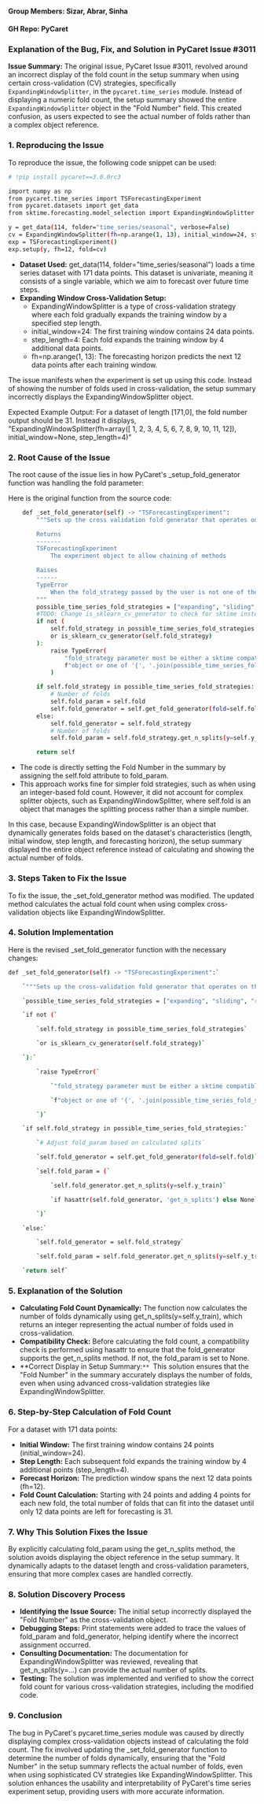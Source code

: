 #### Group Members: Sizar, Abrar, Sinha
#### GH Repo: PyCaret

### **Explanation of the Bug, Fix, and Solution in PyCaret Issue \#3011**

**Issue Summary:** The original issue, PyCaret Issue \#3011, revolved around an incorrect display of the fold count in the setup summary when using certain cross-validation (CV) strategies, specifically `ExpandingWindowSplitter`, in the `pycaret.time_series` module. Instead of displaying a numeric fold count, the setup summary showed the entire `ExpandingWindowSplitter` object in the "Fold Number" field. This created confusion, as users expected to see the actual number of folds rather than a complex object reference.

### **1\. Reproducing the Issue**

To reproduce the issue, the following code snippet can be used:

```bash
# !pip install pycaret==3.0.0rc3

import numpy as np
from pycaret.time_series import TSForecastingExperiment
from pycaret.datasets import get_data
from sktime.forecasting.model_selection import ExpandingWindowSplitter

y = get_data(114, folder="time_series/seasonal", verbose=False)
cv = ExpandingWindowSplitter(fh=np.arange(1, 13), initial_window=24, step_length=4)
exp = TSForecastingExperiment()
exp.setup(y, fh=12, fold=cv)
```

* **Dataset Used:** get_data(114, folder="time_series/seasonal") loads a time series dataset with 171 data points. This dataset is univariate, meaning it consists of a single variable, which we aim to forecast over future time steps.
* **Expanding Window Cross-Validation Setup:**  
  * ExpandingWindowSplitter is a type of cross-validation strategy where each fold gradually expands the training window by a specified step length.
  * initial_window=24: The first training window contains 24 data points.
  * step_length=4: Each fold expands the training window by 4 additional data points. 
  * fh=np.arange(1, 13): The forecasting horizon predicts the next 12 data points after each training window.

The issue manifests when the experiment is set up using this code. Instead of showing the number of folds used in cross-validation, the setup summary incorrectly displays the ExpandingWindowSplitter object.

Expected Example Output:
For a dataset of length [171,0], the fold number output should be 31. Instead it displays, "ExpandingWindowSplitter(fh=array([ 1, 2, 3, 4, 5, 6, 7, 8, 9, 10, 11, 12]), initial_window=None, step_length=4)"

### **2. Root Cause of the Issue**

The root cause of the issue lies in how PyCaret's _setup_fold_generator function was handling the fold parameter:

Here is the original function from the source code:

```bash
    def _set_fold_generator(self) -> "TSForecastingExperiment":
        """Sets up the cross validation fold generator that operates on the training dataset.

        Returns
        -------
        TSForecastingExperiment
            The experiment object to allow chaining of methods

        Raises
        ------
        TypeError
            When the fold_strategy passed by the user is not one of the allowed types
        """
        possible_time_series_fold_strategies = ["expanding", "sliding", "rolling"]
        #TODO: Change is_sklearn_cv_generator to check for sktime instead
        if not (
            self.fold_strategy in possible_time_series_fold_strategies
            or is_sklearn_cv_generator(self.fold_strategy)
        ):
            raise TypeError(
                "fold_strategy parameter must be either a sktime compatible CV generator "
                f"object or one of '{', '.join(possible_time_series_fold_strategies)}'."
            )

        if self.fold_strategy in possible_time_series_fold_strategies:
            # Number of folds
            self.fold_param = self.fold
            self.fold_generator = self.get_fold_generator(fold=self.fold_param)
        else:
            self.fold_generator = self.fold_strategy
            # Number of folds
            self.fold_param = self.fold_strategy.get_n_splits(y=self.y_train)

        return self
```

* The code is directly setting the Fold Number in the summary by assigning the self.fold attribute to fold_param. 
* This approach works fine for simpler fold strategies, such as when using an integer-based fold count. However, it did not account for complex splitter objects, such as ExpandingWindowSplitter, where self.fold is an object that manages the splitting process rather than a simple number.

In this case, because ExpandingWindowSplitter is an object that dynamically generates folds based on the dataset's characteristics (length, initial window, step length, and forecasting horizon), the setup summary displayed the entire object reference instead of calculating and showing the actual number of folds.

### **3. Steps Taken to Fix the Issue**

To fix the issue, the _set_fold_generator method was modified. The updated method calculates the actual fold count when using complex cross-validation objects like ExpandingWindowSplitter.

### **4. Solution Implementation**

Here is the revised _set_fold_generator function with the necessary changes:

```bash
def _set_fold_generator(self) -> "TSForecastingExperiment":`

    `"""Sets up the cross-validation fold generator that operates on the training dataset."""`

    `possible_time_series_fold_strategies = ["expanding", "sliding", "rolling"]`

    `if not (`

        `self.fold_strategy in possible_time_series_fold_strategies`

        `or is_sklearn_cv_generator(self.fold_strategy)`

    `):`

        `raise TypeError(`

            `"fold_strategy parameter must be either a sktime compatible CV generator "`

            `f"object or one of '{', '.join(possible_time_series_fold_strategies)}'."`

        `)`

    `if self.fold_strategy in possible_time_series_fold_strategies:`

        `# Adjust fold_param based on calculated splits`

        `self.fold_generator = self.get_fold_generator(fold=self.fold)`

        `self.fold_param = (`

            `self.fold_generator.get_n_splits(y=self.y_train)`

            `if hasattr(self.fold_generator, 'get_n_splits') else None`

        `)`

    `else:`

        `self.fold_generator = self.fold_strategy`

        `self.fold_param = self.fold_generator.get_n_splits(y=self.y_train)`

    `return self`
```

### **5. Explanation of the Solution**

* **Calculating Fold Count Dynamically:** The function now calculates the number of folds dynamically using get_n_splits(y=self.y_train), which returns an integer representing the actual number of folds used in cross-validation.
* **Compatibility Check:** Before calculating the fold count, a compatibility check is performed using hasattr to ensure that the fold_generator supports the get_n_splits method. If not, the fold_param is set to None. 
* **Correct Display in Setup Summary:`** `This solution ensures that the "Fold Number" in the summary accurately displays the number of folds, even when using advanced cross-validation strategies like ExpandingWindowSplitter.

### **6. Step-by-Step Calculation of Fold Count**

For a dataset with 171 data points:

* **Initial Window:** The first training window contains 24 points (initial_window=24).
* **Step Length:** Each subsequent fold expands the training window by 4 additional points (step_length=4). 
* **Forecast Horizon:** The prediction window spans the next 12 data points (fh=12).
* **Fold Count Calculation:** Starting with 24 points and adding 4 points for each new fold, the total number of folds that can fit into the dataset until only 12 data points are left for forecasting is 31.

### **7. Why This Solution Fixes the Issue**

By explicitly calculating fold_param using the get_n_splits method, the solution avoids displaying the object reference in the setup summary. It dynamically adapts to the dataset length and cross-validation parameters, ensuring that more complex cases are handled correctly.

### **8. Solution Discovery Process**

* **Identifying the Issue Source:** The initial setup incorrectly displayed the "Fold Number" as the cross-validation object. 
* **Debugging Steps:** Print statements were added to trace the values of fold_param and fold_generator, helping identify where the incorrect assignment occurred. 
* **Consulting Documentation:** The documentation for ExpandingWindowSplitter was reviewed, revealing that get_n_splits(y=...) can provide the actual number of splits.
* **Testing:** The solution was implemented and verified to show the correct fold count for various cross-validation strategies, including the modified code.

### **9. Conclusion**

The bug in PyCaret's pycaret.time_series module was caused by directly displaying complex cross-validation objects instead of calculating the fold count. The fix involved updating the _set_fold_generator function to determine the number of folds dynamically, ensuring that the "Fold Number" in the setup summary reflects the actual number of folds, even when using sophisticated CV strategies like ExpandingWindowSplitter. This solution enhances the usability and interpretability of PyCaret's time series experiment setup, providing users with more accurate information.


